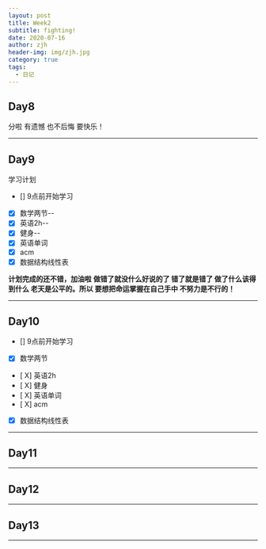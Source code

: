 ```yaml
---
layout: post
title: Week2
subtitle: fighting!
date: 2020-07-16
author: zjh
header-img: img/zjh.jpg
category: true
tags:
  - 日记
---
```


## Day8
分啦 有遗憾 也不后悔 要快乐！
***

## Day9
学习计划
* [] 9点前开始学习
* [X] 数学两节--
* [X] 英语2h--
* [X] 健身--
* [X] 英语单词
* [X] acm
* [X] 数据结构线性表

**计划完成的还不错，加油啦**
**做错了就没什么好说的了 错了就是错了 做了什么该得到什么 老天是公平的。所以 要想把命运掌握在自己手中 不努力是不行的！**
***

## Day10
* [] 9点前开始学习
* [X] 数学两节
* [ X] 英语2h
* [ X] 健身
* [ X] 英语单词
* [ X] acm
* [X] 数据结构线性表
***

## Day11
***
## Day12
***
## Day13
***
